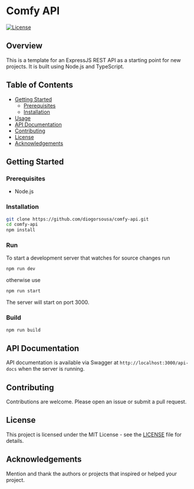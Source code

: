 # Comfy API

[![License](https://img.shields.io/badge/License-MIT-blue.svg)](LICENSE)


## Overview

This is a template for an ExpressJS REST API as a starting point for new projects. It is built using Node.js and TypeScript.

## Table of Contents

- [Getting Started](#getting-started)
  - [Prerequisites](#prerequisites)
  - [Installation](#installation)
- [Usage](#usage)
- [API Documentation](#api-documentation)
- [Contributing](#contributing)
- [License](#license)
- [Acknowledgements](#acknowledgements)

## Getting Started

### Prerequisites

- Node.js

### Installation

```bash 
git clone https://github.com/diogorsousa/comfy-api.git 
cd comfy-api 
npm install
```

### Run

To start a development server that watches for source changes run

```bash
npm run dev
```

otherwise use

```bash
npm run start
```

The server will start on port 3000.

### Build

```bash
npm run build
```

## API Documentation

API documentation is available via Swagger at `http://localhost:3000/api-docs` when the server is running.

## Contributing

Contributions are welcome. Please open an issue or submit a pull request.

## License

This project is licensed under the MIT License - see the [LICENSE](LICENSE) file for details.

## Acknowledgements

Mention and thank the authors or projects that inspired or helped your project.